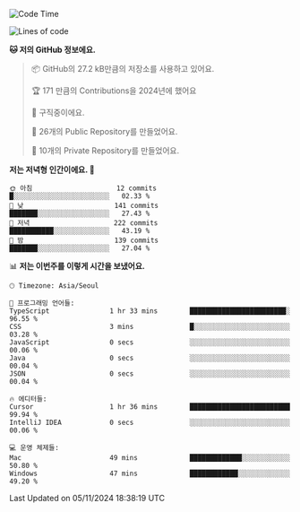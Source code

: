   <!--START_SECTION:waka-->
![Code Time](http://img.shields.io/badge/Code%20Time-890%20hrs%2043%20mins-blue)

![Lines of code](https://img.shields.io/badge/%EC%A0%80%EB%8A%94%20%EC%97%AC%ED%83%9C%EA%B9%8C%EC%A7%80%20-408.5%20thousand%20%EC%A4%84%EC%9D%98%20%EC%BD%94%EB%93%9C%EB%A5%BC%20%EC%9E%91%EC%84%B1%ED%96%88%EC%96%B4%EC%9A%94.-blue)

**🐱 저의 GitHub 정보에요.** 

> 📦 GitHub의 27.2 kB만큼의 저장소를 사용하고 있어요. 
 > 
> 🏆 171 만큼의 Contributions을 2024년에 했어요
 > 
> 💼 구직중이에요.
 > 
> 📜 26개의 Public Repository를 만들었어요. 
 > 
> 🔑 10개의 Private Repository를 만들었어요. 
 > 
**저는 저녁형 인간이에요. 🦉** 

```text
🌞 아침                     12 commits          █░░░░░░░░░░░░░░░░░░░░░░░░   02.33 % 
🌆 낮　                     141 commits         ███████░░░░░░░░░░░░░░░░░░   27.43 % 
🌃 저녁                     222 commits         ███████████░░░░░░░░░░░░░░   43.19 % 
🌙 밤　                     139 commits         ███████░░░░░░░░░░░░░░░░░░   27.04 % 
```


📊 **저는 이번주를 이렇게 시간을 보냈어요.** 

```text
🕑︎ Timezone: Asia/Seoul

💬 프로그래밍 언어들: 
TypeScript               1 hr 33 mins        ████████████████████████░   96.55 % 
CSS                      3 mins              █░░░░░░░░░░░░░░░░░░░░░░░░   03.28 % 
JavaScript               0 secs              ░░░░░░░░░░░░░░░░░░░░░░░░░   00.06 % 
Java                     0 secs              ░░░░░░░░░░░░░░░░░░░░░░░░░   00.04 % 
JSON                     0 secs              ░░░░░░░░░░░░░░░░░░░░░░░░░   00.04 % 

🔥 에디터들: 
Cursor                   1 hr 36 mins        █████████████████████████   99.94 % 
IntelliJ IDEA            0 secs              ░░░░░░░░░░░░░░░░░░░░░░░░░   00.06 % 

💻 운영 체제들: 
Mac                      49 mins             █████████████░░░░░░░░░░░░   50.80 % 
Windows                  47 mins             ████████████░░░░░░░░░░░░░   49.20 % 
```


 Last Updated on 05/11/2024 18:38:19 UTC
<!--END_SECTION:waka-->
